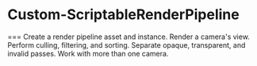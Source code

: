 # Custom-ScriptableRenderPipeline
===
Create a render pipeline asset and instance. 
Render a camera's view. 
Perform culling, filtering, and sorting. 
Separate opaque, transparent, and invalid passes. 
Work with more than one camera.
